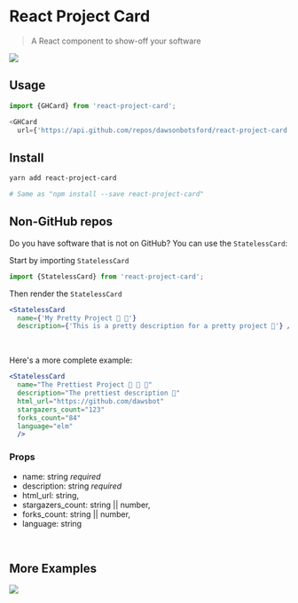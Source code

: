 # React Project Card

> A React component to show-off your software

![](https://i.imgur.com/vYW6HnD.png)

## Usage

```js
import {GHCard} from 'react-project-card';

<GHCard
  url={'https://api.github.com/repos/dawsonbotsford/react-project-card'}/>
```

## Install

```sh
yarn add react-project-card

# Same as "npm install --save react-project-card"
```

## Non-GitHub repos

Do you have software that is not on GitHub? You can use the `StatelessCard`:

Start by importing `StatelessCard`

```js
import {StatelessCard} from 'react-project-card';
```

Then render the `StatelessCard`

```jsx
<StatelessCard
  name={'My Pretty Project 💖 💄'}
  description={'This is a pretty description for a pretty project 👠'} />
```

<br/>

Here's a more complete example:

```jsx
<StatelessCard
  name="The Prettiest Project 🚀 💖 💄"
  description="The prettiest description 💎"
  html_url="https://github.com/dawsbot"
  stargazers_count="123"
  forks_count="84"
  language="elm"
  />
```

### Props

* name: string *required*
* description: string *required*
* html_url: string,
* stargazers_count: string || number,
* forks_count: string || number,
* language: string

<br/>

## More Examples

![](https://i.imgur.com/3B1NlsL.png)
